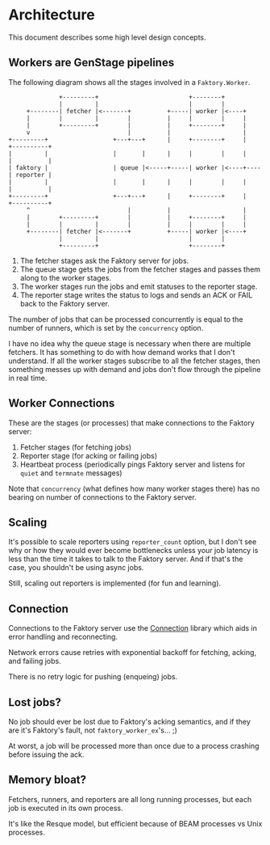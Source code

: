 # Architecture

This document describes some high level design concepts.

## Workers are GenStage pipelines

The following diagram shows all the stages involved in a `Faktory.Worker`.

```
              +---------+                         +--------+
              |         |                         |        |
     +--------| fetcher |<-------+          +-----| worker |<----+
     |        |         |        |          |     |        |     |
     |        +---------+        |          |     +--------+     |
     v                           |          |                    |
+---------+                  +---+---+      |     +--------+     |    +----------+
|         |                  |       |      |     |        |     |    |          |
| faktory |                  | queue |<-----+-----| worker |<----+----| reporter |
|         |                  |       |      |     |        |     |    |          |
+---------+                  +---+---+      |     +--------+     |    +----------+
     ^                           |          |                    |
     |        +---------+        |          |     +--------+     |
     |        |         |        |          |     |        |     |
     +--------| fetcher |<-------+          +-----| worker |<----+
              |         |                         |        |
              +---------+                         +--------+
```

1. The fetcher stages ask the Faktory server for jobs.
1. The queue stage gets the jobs from the fetcher stages and passes them along to the worker stages.
1. The worker stages run the jobs and emit statuses to the reporter stage.
1. The reporter stage writes the status to logs and sends an ACK or FAIL back to the Faktory server.

The number of jobs that can be processed concurrently is equal to the number of runners, which is set by the `concurrency` option.

I have no idea why the queue stage is necessary when there are multiple fetchers. It has something to do with how demand works that I don't understand. If all the worker stages subscribe to all the fetcher stages, then something messes up with demand and jobs don't flow through the pipeline in real time.

## Worker Connections

These are the stages (or processes) that make connections to the Faktory server:
1. Fetcher stages (for fetching jobs)
1. Reporter stage (for acking or failing jobs)
1. Heartbeat process (periodically pings Faktory server and listens for `quiet` and `termnate` messages)

Note that `concurrency` (what defines how many worker stages there) has no bearing on number of connections to the Faktory server.

## Scaling

It's possible to scale reporters using `reporter_count` option, but I don't see why or how they would ever become bottlenecks unless your job latency is less than the time it takes to talk to the Faktory server. And if that's the case, you shouldn't be using async jobs.

Still, scaling out reporters is implemented (for fun and learning).

## Connection

Connections to the Faktory server use the [Connection](https://hexdocs.pm/connection/Connection.html) library which aids in error handling and reconnecting.

Network errors cause retries with exponential backoff for fetching, acking, and failing jobs.

There is no retry logic for pushing (enqueing) jobs.

## Lost jobs?

No job should ever be lost due to Faktory's acking semantics, and if they are
it's Faktory's fault, not `faktory_worker_ex`'s... ;)

At worst, a job will be processed more than once due to a process crashing before issuing the ack.

## Memory bloat?

Fetchers, runners, and reporters are all long running processes, but each job is executed in its own process.

It's like the Resque model, but efficient because of BEAM processes vs Unix processes.